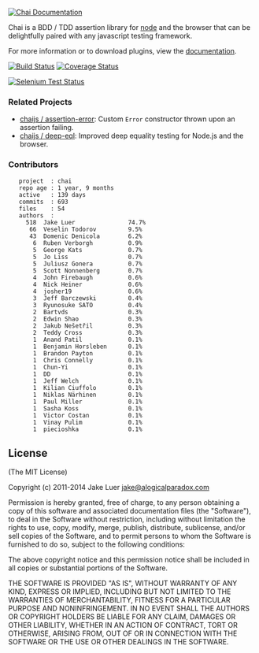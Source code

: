 [![Chai Documentation](http://chaijs.com/public/img/chai-logo.png)](http://chaijs.com)

Chai is a BDD / TDD assertion library for [node](http://nodejs.org) and the browser that
can be delightfully paired with any javascript testing framework.

For more information or to download plugins, view the [documentation](http://chaijs.com).

[![Build Status](https://travis-ci.org/chaijs/chai.png?branch=master)](https://travis-ci.org/chaijs/chai) [![Coverage Status](https://coveralls.io/repos/chaijs/chai/badge.png?branch=master)](https://coveralls.io/r/chaijs/chai?branch=master)

[![Selenium Test Status](https://saucelabs.com/browser-matrix/chaijs.svg)](https://saucelabs.com/u/chaijs)

### Related Projects

- [chaijs / assertion-error](https://github.com/chaijs/assertion-error): Custom `Error` constructor thrown upon an assertion failing.
- [chaijs / deep-eql](https://github.com/chaijs/deep-eql): Improved deep equality testing for Node.js and the browser. 

### Contributors

       project  : chai
       repo age : 1 year, 9 months
       active   : 139 days
       commits  : 693
       files    : 54
       authors  :
         518  Jake Luer               74.7%
          66  Veselin Todorov         9.5%
          43  Domenic Denicola        6.2%
           6  Ruben Verborgh          0.9%
           5  George Kats             0.7%
           5  Jo Liss                 0.7%
           5  Juliusz Gonera          0.7%
           5  Scott Nonnenberg        0.7%
           4  John Firebaugh          0.6%
           4  Nick Heiner             0.6%
           4  josher19                0.6%
           3  Jeff Barczewski         0.4%
           3  Ryunosuke SATO          0.4%
           2  Bartvds                 0.3%
           2  Edwin Shao              0.3%
           2  Jakub Nešetřil          0.3%
           2  Teddy Cross             0.3%
           1  Anand Patil             0.1%
           1  Benjamin Horsleben      0.1%
           1  Brandon Payton          0.1%
           1  Chris Connelly          0.1%
           1  Chun-Yi                 0.1%
           1  DD                      0.1%
           1  Jeff Welch              0.1%
           1  Kilian Ciuffolo         0.1%
           1  Niklas Närhinen         0.1%
           1  Paul Miller             0.1%
           1  Sasha Koss              0.1%
           1  Victor Costan           0.1%
           1  Vinay Pulim             0.1%
           1  piecioshka              0.1%

## License

(The MIT License)

Copyright (c) 2011-2014 Jake Luer <jake@alogicalparadox.com>

Permission is hereby granted, free of charge, to any person obtaining a copy
of this software and associated documentation files (the "Software"), to deal
in the Software without restriction, including without limitation the rights
to use, copy, modify, merge, publish, distribute, sublicense, and/or sell
copies of the Software, and to permit persons to whom the Software is
furnished to do so, subject to the following conditions:

The above copyright notice and this permission notice shall be included in
all copies or substantial portions of the Software.

THE SOFTWARE IS PROVIDED "AS IS", WITHOUT WARRANTY OF ANY KIND, EXPRESS OR
IMPLIED, INCLUDING BUT NOT LIMITED TO THE WARRANTIES OF MERCHANTABILITY,
FITNESS FOR A PARTICULAR PURPOSE AND NONINFRINGEMENT. IN NO EVENT SHALL THE
AUTHORS OR COPYRIGHT HOLDERS BE LIABLE FOR ANY CLAIM, DAMAGES OR OTHER
LIABILITY, WHETHER IN AN ACTION OF CONTRACT, TORT OR OTHERWISE, ARISING FROM,
OUT OF OR IN CONNECTION WITH THE SOFTWARE OR THE USE OR OTHER DEALINGS IN
THE SOFTWARE.
